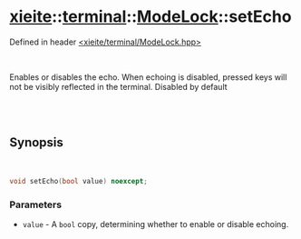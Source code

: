 # [xieite](../../../README.md)::[terminal](../../terminal.md)::[ModeLock](../ModeLock.md)::setEcho
Defined in header [<xieite/terminal/ModeLock.hpp>](../../../include/xieite/terminal/ModeLock.hpp)

<br/>

Enables or disables the echo. When echoing is disabled, pressed keys will not be visibly reflected in the terminal. Disabled by default

<br/><br/>

## Synopsis

<br/>

```cpp
void setEcho(bool value) noexcept;
```
### Parameters
- `value` - A `bool` copy, determining whether to enable or disable echoing.
